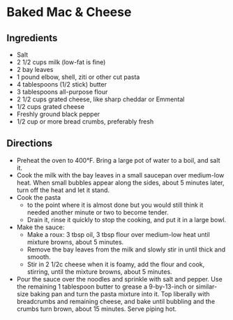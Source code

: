 # Baked Mac & Cheese


## Ingredients

- Salt
- 2 1/2 cups milk (low-fat is fine)
- 2 bay leaves
- 1 pound elbow, shell, ziti or other cut pasta
- 4 tablespoons (1/2 stick) butter
- 3 tablespoons all-purpose flour
- 2 1/2 cups grated cheese, like sharp cheddar or Emmental
- 1/2 cups grated cheese
- Freshly ground black pepper
- 1/2 cup or more bread crumbs, preferably fresh



## Directions

- Preheat the oven to 400°F. Bring a large pot of water to a boil, and salt it.
- Cook the milk with the bay leaves in a small saucepan over medium-low heat.
  When small bubbles appear along the sides, about 5 minutes later, turn off the heat and let it stand.
- Cook the pasta
	- to the point where it is almost done but you would still think
	  it needed another minute or two to become tender.
	- Drain it, rinse it quickly to stop the cooking, and put it in a large bowl.
- Make the sauce:
	- Make a roux: 3 tbsp oil, 3 tbsp flour over medium-low heat until mixture browns, about 5 minutes.
	- Remove the bay leaves from the milk and slowly stir in until thick and smooth.
	- Stir in 2 1/2c cheese
		when it is foamy, add the flour and cook, stirring, until the mixture browns, about 5 minutes.
- Pour the sauce over the noodles and sprinkle with salt and pepper.
  Use the remaining 1 tablespoon butter to grease a 9-by-13-inch or similar-size baking pan and turn the pasta mixture into it.
  Top liberally with breadcrumbs and remaining cheese, and bake until bubbling and the crumbs turn brown, about 15 minutes. Serve piping hot.
